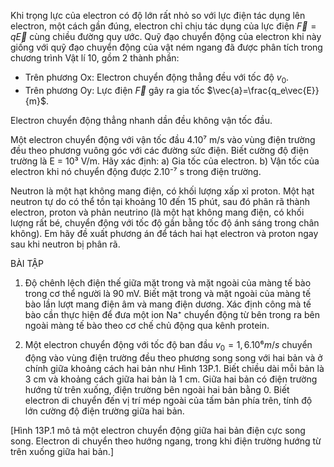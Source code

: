 Khi trọng lực của electron có độ lớn rất nhỏ so với lực điện tác dụng lên electron, một cách gần đúng, electron chỉ chịu tác dụng của lực điện $\vec{F} = q\vec{E}$ cùng chiều đường quy ước. Quỹ đạo chuyển động của electron khi này giống với quỹ đạo chuyển động của vật ném ngang đã được phân tích trong chương trình Vật lí 10, gồm 2 thành phần:

+ Trên phương Ox: Electron chuyển động thẳng đều với tốc độ $v_0$.
+ Trên phương Oy: Lực điện $\vec{F}$ gây ra gia tốc $\vec{a}=\frac{q_e\vec{E}}{m}$.

Electron chuyển động thẳng nhanh dần đều không vận tốc đầu.

Một electron chuyển động với vận tốc đầu 4.10⁷ m/s vào vùng điện trường đều theo phương vuông góc với các đường sức điện. Biết cường độ điện trường là E = 10³ V/m. Hãy xác định:
a) Gia tốc của electron.
b) Vận tốc của electron khi nó chuyển động được 2.10⁻⁷ s trong điện trường.

Neutron là một hạt không mang điện, có khối lượng xấp xỉ proton. Một hạt neutron tự do có thể tồn tại khoảng 10 đến 15 phút, sau đó phân rã thành electron, proton và phản neutrino (là một hạt không mang điện, có khối lượng rất bé, chuyển động với tốc độ gần bằng tốc độ ánh sáng trong chân không). Em hãy đề xuất phương án để tách hai hạt electron và proton ngay sau khi neutron bị phân rã.

BÀI TẬP

1. Độ chênh lệch điện thế giữa mặt trong và mặt ngoài của màng tế bào trong cơ thể người là 90 mV. Biết mặt trong và mặt ngoài của màng tế bào lần lượt mang điện âm và mang điện dương. Xác định công mà tế bào cần thực hiện để đưa một ion Na⁺ chuyển động từ bên trong ra bên ngoài màng tế bào theo cơ chế chủ động qua kênh protein.

2. Một electron chuyển động với tốc độ ban đầu $v_0 = 1,6.10⁶ m/s$ chuyển động vào vùng điện trường đều theo phương song song với hai bản và ở chính giữa khoảng cách hai bản như Hình 13P.1. Biết chiều dài mỗi bản là 3 cm và khoảng cách giữa hai bản là 1 cm. Giữa hai bản có điện trường hướng từ trên xuống, điện trường bên ngoài hai bản bằng 0. Biết electron di chuyển đến vị trí mép ngoài của tấm bản phía trên, tính độ lớn cường độ điện trường giữa hai bản.

[Hình 13P.1 mô tả một electron chuyển động giữa hai bản điện cực song song. Electron di chuyển theo hướng ngang, trong khi điện trường hướng từ trên xuống giữa hai bản.]